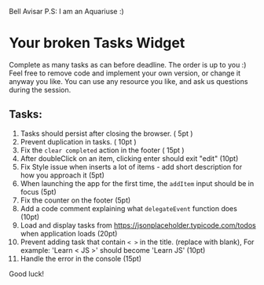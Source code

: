 Bell Avisar
P.S: I am an Aquariuse :)

# Your broken Tasks Widget
Complete as many tasks as can before deadline.
The order is up to you :)
Feel free to remove code and implement your own version, or change it anyway you like.
You can use any resource you like, and ask us questions during the session. 

## Tasks:
1.  Tasks should persist after closing the browser. ( 5pt )
2.  Prevent duplication in tasks. ( 10pt )
3.  Fix the `clear completed` action in the footer ( 15pt )
4.  After doubleClick on an item, clicking enter should exit "edit" (10pt)
5.  Fix Style issue when inserts a lot of items - add short description for how you approach it (5pt)
6.  When launching the app for the first time, the `addItem` input should be in focus (5pt)
7.  Fix the counter on the footer (5pt)
8.  Add a code comment explaining what `delegateEvent` function does (10pt)
9.  Load and display tasks from https://jsonplaceholder.typicode.com/todos when application loads (20pt)
10. Prevent adding task that contain `< >` in the title. (replace with blank), For example: 'Learn < JS >' should become 'Learn JS' (10pt) 
11. Handle the error in the console (15pt)

Good luck! 
